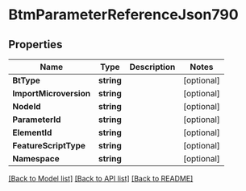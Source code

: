# BtmParameterReferenceJson790

## Properties

Name | Type | Description | Notes
------------ | ------------- | ------------- | -------------
**BtType** | **string** |  | [optional] 
**ImportMicroversion** | **string** |  | [optional] 
**NodeId** | **string** |  | [optional] 
**ParameterId** | **string** |  | [optional] 
**ElementId** | **string** |  | [optional] 
**FeatureScriptType** | **string** |  | [optional] 
**Namespace** | **string** |  | [optional] 

[[Back to Model list]](../README.md#documentation-for-models) [[Back to API list]](../README.md#documentation-for-api-endpoints) [[Back to README]](../README.md)


